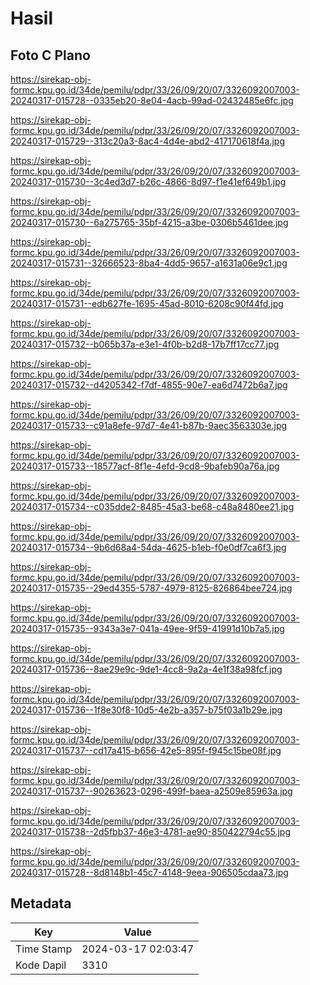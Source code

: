 # Hasil

## Foto C Plano

https://sirekap-obj-formc.kpu.go.id/34de/pemilu/pdpr/33/26/09/20/07/3326092007003-20240317-015728--0335eb20-8e04-4acb-99ad-02432485e6fc.jpg

https://sirekap-obj-formc.kpu.go.id/34de/pemilu/pdpr/33/26/09/20/07/3326092007003-20240317-015729--313c20a3-8ac4-4d4e-abd2-417170618f4a.jpg

https://sirekap-obj-formc.kpu.go.id/34de/pemilu/pdpr/33/26/09/20/07/3326092007003-20240317-015730--3c4ed3d7-b26c-4866-8d97-f1e41ef649b1.jpg

https://sirekap-obj-formc.kpu.go.id/34de/pemilu/pdpr/33/26/09/20/07/3326092007003-20240317-015730--6a275765-35bf-4215-a3be-0306b5461dee.jpg

https://sirekap-obj-formc.kpu.go.id/34de/pemilu/pdpr/33/26/09/20/07/3326092007003-20240317-015731--32666523-8ba4-4dd5-9657-a1631a06e9c1.jpg

https://sirekap-obj-formc.kpu.go.id/34de/pemilu/pdpr/33/26/09/20/07/3326092007003-20240317-015731--edb627fe-1695-45ad-8010-6208c90f44fd.jpg

https://sirekap-obj-formc.kpu.go.id/34de/pemilu/pdpr/33/26/09/20/07/3326092007003-20240317-015732--b065b37a-e3e1-4f0b-b2d8-17b7ff17cc77.jpg

https://sirekap-obj-formc.kpu.go.id/34de/pemilu/pdpr/33/26/09/20/07/3326092007003-20240317-015732--d4205342-f7df-4855-90e7-ea6d7472b6a7.jpg

https://sirekap-obj-formc.kpu.go.id/34de/pemilu/pdpr/33/26/09/20/07/3326092007003-20240317-015733--c91a8efe-97d7-4e41-b87b-9aec3563303e.jpg

https://sirekap-obj-formc.kpu.go.id/34de/pemilu/pdpr/33/26/09/20/07/3326092007003-20240317-015733--18577acf-8f1e-4efd-9cd8-9bafeb90a76a.jpg

https://sirekap-obj-formc.kpu.go.id/34de/pemilu/pdpr/33/26/09/20/07/3326092007003-20240317-015734--c035dde2-8485-45a3-be68-c48a8480ee21.jpg

https://sirekap-obj-formc.kpu.go.id/34de/pemilu/pdpr/33/26/09/20/07/3326092007003-20240317-015734--9b6d68a4-54da-4625-b1eb-f0e0df7ca6f3.jpg

https://sirekap-obj-formc.kpu.go.id/34de/pemilu/pdpr/33/26/09/20/07/3326092007003-20240317-015735--29ed4355-5787-4979-8125-826864bee724.jpg

https://sirekap-obj-formc.kpu.go.id/34de/pemilu/pdpr/33/26/09/20/07/3326092007003-20240317-015735--9343a3e7-041a-49ee-9f59-41991d10b7a5.jpg

https://sirekap-obj-formc.kpu.go.id/34de/pemilu/pdpr/33/26/09/20/07/3326092007003-20240317-015736--8ae29e9c-9de1-4cc8-9a2a-4e1f38a98fcf.jpg

https://sirekap-obj-formc.kpu.go.id/34de/pemilu/pdpr/33/26/09/20/07/3326092007003-20240317-015736--1f8e30f8-10d5-4e2b-a357-b75f03a1b29e.jpg

https://sirekap-obj-formc.kpu.go.id/34de/pemilu/pdpr/33/26/09/20/07/3326092007003-20240317-015737--cd17a415-b656-42e5-895f-f945c15be08f.jpg

https://sirekap-obj-formc.kpu.go.id/34de/pemilu/pdpr/33/26/09/20/07/3326092007003-20240317-015737--90263623-0296-499f-baea-a2509e85963a.jpg

https://sirekap-obj-formc.kpu.go.id/34de/pemilu/pdpr/33/26/09/20/07/3326092007003-20240317-015738--2d5fbb37-46e3-4781-ae90-850422794c55.jpg

https://sirekap-obj-formc.kpu.go.id/34de/pemilu/pdpr/33/26/09/20/07/3326092007003-20240317-015728--8d8148b1-45c7-4148-9eea-906505cdaa73.jpg


## Metadata

| Key        | Value               |
| ---------- | ------------------- |
| Time Stamp | 2024-03-17 02:03:47 |
| Kode Dapil | 3310                |



